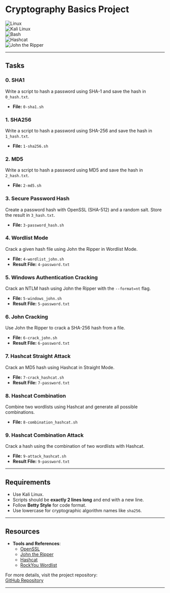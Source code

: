 # **Cryptography Basics Project**  
![Linux](https://img.shields.io/badge/Platform-Linux-orange)  
![Kali Linux](https://img.shields.io/badge/Kali_Linux-v2024-blue)  
![Bash](https://img.shields.io/badge/Language-Bash-green)  
![Hashcat](https://img.shields.io/badge/Tool-Hashcat-lightblue)  
![John the Ripper](https://img.shields.io/badge/Tool-John_The_Ripper-yellow)    

---

## **Tasks**  

### **0. SHA1**  
Write a script to hash a password using SHA-1 and save the hash in `0_hash.txt`.  
- **File:** `0-sha1.sh`  

### **1. SHA256**  
Write a script to hash a password using SHA-256 and save the hash in `1_hash.txt`.  
- **File:** `1-sha256.sh`  

### **2. MD5**  
Write a script to hash a password using MD5 and save the hash in `2_hash.txt`.  
- **File:** `2-md5.sh`  

### **3. Secure Password Hash**  
Create a password hash with OpenSSL (SHA-512) and a random salt. Store the result in `3_hash.txt`.  
- **File:** `3-password_hash.sh`  

### **4. Wordlist Mode**  
Crack a given hash file using John the Ripper in Wordlist Mode.  
- **File:** `4-wordlist_john.sh`  
- **Result File:** `4-password.txt`  

### **5. Windows Authentication Cracking**  
Crack an NTLM hash using John the Ripper with the `--format=nt` flag.  
- **File:** `5-windows_john.sh`  
- **Result File:** `5-password.txt`  

### **6. John Cracking**  
Use John the Ripper to crack a SHA-256 hash from a file.  
- **File:** `6-crack_john.sh`  
- **Result File:** `6-password.txt`  

### **7. Hashcat Straight Attack**  
Crack an MD5 hash using Hashcat in Straight Mode.  
- **File:** `7-crack_hashcat.sh`  
- **Result File:** `7-password.txt`  

### **8. Hashcat Combination**  
Combine two wordlists using Hashcat and generate all possible combinations.  
- **File:** `8-combination_hashcat.sh`  

### **9. Hashcat Combination Attack**  
Crack a hash using the combination of two wordlists with Hashcat.  
- **File:** `9-attack_hashcat.sh`  
- **Result File:** `9-password.txt`  

---

## **Requirements**  
- Use Kali Linux.  
- Scripts should be **exactly 2 lines long** and end with a new line.  
- Follow **Betty Style** for code format.  
- Use lowercase for cryptographic algorithm names like `sha256`.  

---

## **Resources**  
- **Tools and References**:  
  - [OpenSSL](https://www.openssl.org/)  
  - [John the Ripper](https://www.openwall.com/john/)  
  - [Hashcat](https://hashcat.net/hashcat/)  
  - [RockYou Wordlist](https://github.com/brannondorsey/naive-hashcat/releases/download/data/rockyou.txt)  

For more details, visit the project repository:  
[GitHub Repository](https://github.com/holbertonschool-cyber_security)  

---  
